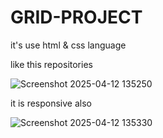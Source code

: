 # GRID-PROJECT
it's use html & css language 


like this repositories



![Screenshot 2025-04-12 135250](https://github.com/user-attachments/assets/12e53758-db86-4469-a548-a82f015233a9)



it is responsive also



![Screenshot 2025-04-12 135330](https://github.com/user-attachments/assets/757d255e-0452-46e6-8b5b-ff6d5f973af1)
